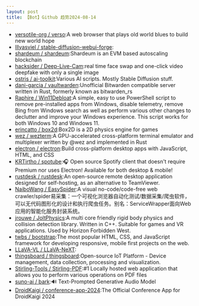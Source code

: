 ```yaml
---
layout: post
title: 【Bot】Github 趋势2024-08-14
---
```


* [versotile-org / verso](https://github.com/versotile-org/verso):A web browser that plays old world blues to build new world hope
* [lllyasviel / stable-diffusion-webui-forge](https://github.com/lllyasviel/stable-diffusion-webui-forge):
* [shardeum / shardeum](https://github.com/shardeum/shardeum):Shardeum is an EVM based autoscaling blockchain
* [hacksider / Deep-Live-Cam](https://github.com/hacksider/Deep-Live-Cam):real time face swap and one-click video deepfake with only a single image
* [ostris / ai-toolkit](https://github.com/ostris/ai-toolkit):Various AI scripts. Mostly Stable Diffusion stuff.
* [dani-garcia / vaultwarden](https://github.com/dani-garcia/vaultwarden):Unofficial Bitwarden compatible server written in Rust, formerly known as bitwarden_rs
* [Raphire / Win11Debloat](https://github.com/Raphire/Win11Debloat):A simple, easy to use PowerShell script to remove pre-installed apps from Windows, disable telemetry, remove Bing from Windows search as well as perform various other changes to declutter and improve your Windows experience. This script works for both Windows 10 and Windows 11.
* [erincatto / box2d](https://github.com/erincatto/box2d):Box2D is a 2D physics engine for games
* [wez / wezterm](https://github.com/wez/wezterm):A GPU-accelerated cross-platform terminal emulator and multiplexer written by @wez and implemented in Rust
* [electron / electron](https://github.com/electron/electron):Build cross-platform desktop apps with JavaScript, HTML, and CSS
* [KRTirtho / spotube](https://github.com/KRTirtho/spotube):🎧 Open source Spotify client that doesn't require Premium nor uses Electron! Available for both desktop & mobile!
* [rustdesk / rustdesk](https://github.com/rustdesk/rustdesk):An open-source remote desktop application designed for self-hosting, as an alternative to TeamViewer.
* [NaiboWang / EasySpider](https://github.com/NaiboWang/EasySpider):A visual no-code/code-free web crawler/spider易采集：一个可视化浏览器自动化测试/数据采集/爬虫软件，可以无代码图形化的设计和执行爬虫任务。别名：ServiceWrapper面向Web应用的智能化服务封装系统。
* [jrouwe / JoltPhysics](https://github.com/jrouwe/JoltPhysics):A multi core friendly rigid body physics and collision detection library. Written in C++. Suitable for games and VR applications. Used by Horizon Forbidden West.
* [twbs / bootstrap](https://github.com/twbs/bootstrap):The most popular HTML, CSS, and JavaScript framework for developing responsive, mobile first projects on the web.
* [LLaVA-VL / LLaVA-NeXT](https://github.com/LLaVA-VL/LLaVA-NeXT):
* [thingsboard / thingsboard](https://github.com/thingsboard/thingsboard):Open-source IoT Platform - Device management, data collection, processing and visualization.
* [Stirling-Tools / Stirling-PDF](https://github.com/Stirling-Tools/Stirling-PDF):#1 Locally hosted web application that allows you to perform various operations on PDF files
* [suno-ai / bark](https://github.com/suno-ai/bark):🔊 Text-Prompted Generative Audio Model
* [DroidKaigi / conference-app-2024](https://github.com/DroidKaigi/conference-app-2024):The Official Conference App for DroidKaigi 2024
